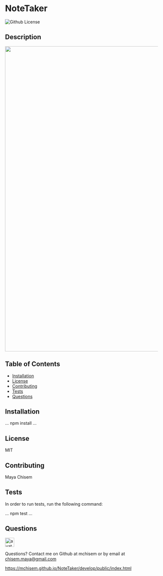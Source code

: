 # NoteTaker

![Github License](https://img.shields.io/badge/license-MIT-blue.svg)

## Description

<img width="1007" alt="" src="./images/homepage.png">

## Table of Contents

* [Installation](#installation)
* [License](#license)
* [Contributing](#contributing)
* [Tests](#tests)
* [Questions](#questions)

## Installation

...
npm install
...

## License

MIT

## Contributing

Maya Chisem

## Tests

In order to run tests, run the following command:

...
npm test
...

## Questions

<img src="https://avatars0.githubusercontent.com/u/58449282?v=4&v=4"
alt="avatar" style= "width: 30px"/>

Questions? Contact me on Github at mchisem or by email at chisem.maya@gmail.com

https://mchisem.github.io/NoteTaker/develop/public/index.html
